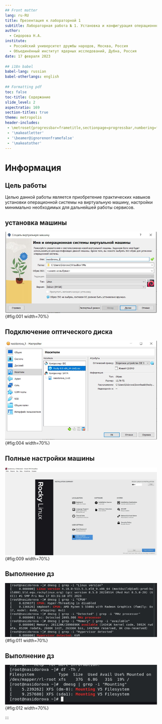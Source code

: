 ```yaml
---
## Front matter
lang: ru-RU
title: Презентация к лабораторной 1
subtitle: Лабораторная работа № 1. Установка и конфигурация операционной системы на виртуальную машину
author:
  - Сидорова Н.А.
institute:
  - Российский университет дружбы народов, Москва, Россия
  - Объединённый институт ядерных исследований, Дубна, Россия
date: 17 февраля 2023

## i18n babel
babel-lang: russian
babel-otherlangs: english

## Formatting pdf
toc: false
toc-title: Содержание
slide_level: 2
aspectratio: 169
section-titles: true
theme: metropolis
header-includes:
 - \metroset{progressbar=frametitle,sectionpage=progressbar,numbering=fraction}
 - '\makeatletter'
 - '\beamer@ignorenonframefalse'
 - '\makeatother'
---
```


# Информация

## Цель работы 

Целью данной работы является приобретение практических навыков
установки операционной системы на виртуальную машину, настройки минимально необходимых для дальнейшей работы сервисов.

## установка машины

![Версия машины](image/fig:001.jpg){#fig:001 width=70%}


## Подключение оптического диска

![Диск Rocky](image/fig:004.jpg){#fig:004 width=70%}

## Полные настройки машины

![Настройки](image/fig:009.jpg){#fig:009 width=70%}

## Выполнение дз 

![1](image/fig:011.jpg){#fig:011 width=70%}

## Выполнение дз

![2](image/fig:012.jpg){#fig:012 width=70%}


:::

